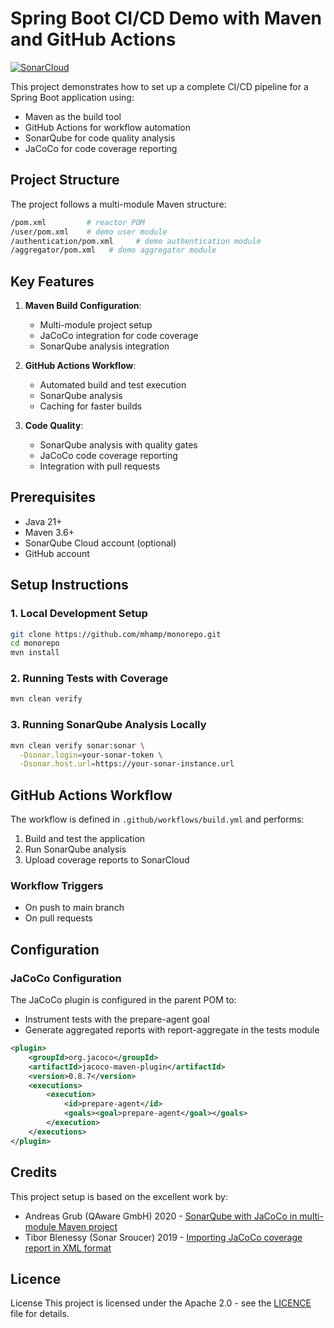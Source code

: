 # Spring Boot CI/CD Demo with Maven and GitHub Actions

[![SonarCloud](https://sonarcloud.io/api/project_badges/measure?project=mhamp_monorepo&metric=alert_status)](https://sonarcloud.io/dashboard?id=mhamp_monoreop)

This project demonstrates how to set up a complete CI/CD pipeline for a Spring Boot application using:
- Maven as the build tool
- GitHub Actions for workflow automation
- SonarQube for code quality analysis
- JaCoCo for code coverage reporting

## Project Structure

The project follows a multi-module Maven structure:
```bash
/pom.xml         # reactor POM
/user/pom.xml    # demo user module
/authentication/pom.xml     # demo authentication module
/aggregator/pom.xml   # demo aggregator module
```

## Key Features

1. **Maven Build Configuration**:
    - Multi-module project setup
    - JaCoCo integration for code coverage
    - SonarQube analysis integration

2. **GitHub Actions Workflow**:
    - Automated build and test execution
    - SonarQube analysis
    - Caching for faster builds

3. **Code Quality**:
    - SonarQube analysis with quality gates
    - JaCoCo code coverage reporting
    - Integration with pull requests

## Prerequisites

- Java 21+
- Maven 3.6+
- SonarQube Cloud account (optional)
- GitHub account

## Setup Instructions

### 1. Local Development Setup

```bash
git clone https://github.com/mhamp/monorepo.git
cd monorepo
mvn install
````
### 2. Running Tests with Coverage
```bash
mvn clean verify
```
### 3. Running SonarQube Analysis Locally
```bash
mvn clean verify sonar:sonar \
  -Dsonar.login=your-sonar-token \
  -Dsonar.host.url=https://your-sonar-instance.url
```
## GitHub Actions Workflow
The workflow is defined in `.github/workflows/build.yml` and performs:

1. Build and test the application 
2. Run SonarQube analysis 
3. Upload coverage reports to SonarCloud

### Workflow Triggers
- On push to main branch 
- On pull requests
## Configuration
### JaCoCo Configuration
The JaCoCo plugin is configured in the parent POM to:

- Instrument tests with the prepare-agent goal 
- Generate aggregated reports with report-aggregate in the tests module

```xml
<plugin>
    <groupId>org.jacoco</groupId>
    <artifactId>jacoco-maven-plugin</artifactId>
    <version>0.8.7</version>
    <executions>
        <execution>
            <id>prepare-agent</id>
            <goals><goal>prepare-agent</goal></goals>
        </execution>
    </executions>
</plugin>
```
## Credits
This project setup is based on the excellent work by:
- Andreas Grub (QAware GmbH) 2020 - <a href="https://blog.qaware.de/posts/sonarqube-and-jacoco/">SonarQube with JaCoCo in multi-module Maven project</a> 
- Tibor Blenessy (Sonar Sroucer) 2019 - <a href="https://community.sonarsource.com/t/coverage-test-data-importing-jacoco-coverage-report-in-xml-format/12151">Importing JaCoCo coverage report in XML format</a> 

## Licence
License
This project is licensed under the Apache 2.0 - see the [LICENCE](LICENCE.txt) file for details.